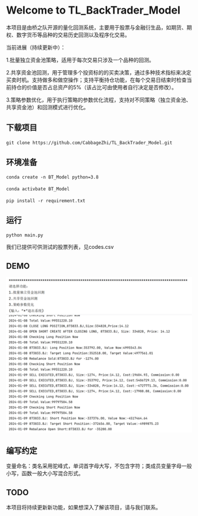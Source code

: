 # Welcome to TL_BackTrader_Model

本项目是由桥之队开源的量化回测系统，主要用于股票与金融衍生品，如期货、期权、数字货币等品种的交易历史回测以及程序化交易。

当前进展（持续更新中）：

1.批量独立资金池策略，适用于每次交易只涉及一个品种的回测。

2.共享资金池回测，用于管理多个投资标的的买卖决策，通过多种技术指标来决定买卖时机。支持做多和做空操作；支持平衡持仓功能，在每个交易日结束时检查当前持仓的价值是否占总资产的5%（该占比可由使用者自行决定是否修改）。

3.策略参数优化，用于执行策略的参数优化流程，支持对不同策略（独立资金池、共享资金池）和回测模式进行优化。

## 下载项目

`git clone https://github.com/CabbageZhi/TL_BackTrader_Model.git`

## 环境准备

```
conda create -n BT_Model python=3.8

conda activbate BT_Model

pip install -r requirement.txt
```

## 运行

`python main.py`

我们已提供可供测试的股票列表，见codes.csv

## DEMO

<img src="images/image-20241114103410280.png" alt="image-20241114103410280" style="zoom:50%;" />
<img src="images/image-20241114103853986.png" alt="image-20241114103853986" style="zoom: 50%;" />

## 编写约定

变量命名：类名采用驼峰式，单词首字母大写，不包含字符；类成员变量字母一般小写，函数一般大小写混合形式。

## TODO

本项目将持续更新新功能，如果想深入了解该项目，请与我们联系。
